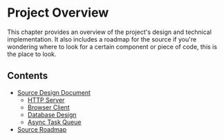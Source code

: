 # Project Overview

This chapter provides an overview of the project's design and technical
implementation. It also includes a roadmap for the source if you're wondering where
to look for a certain component or piece of code, this is the place to look.

## Contents

- [Source Design Document](./sdd.md)
  - [HTTP Server](./http-server.md)
  - [Browser Client](./browser-client.md)
  - [Database Design](./db-design.md)
  - [Async Task Queue](./task-queue.md)
- [Source Roadmap](./source-roadmap.md)
